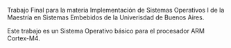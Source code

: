 Trabajo Final para la materia Implementación de Sistemas Operativos I de la Maestría en Sistemas Embebidos de la Univerisdad de Buenos Aires.

Este trabajo es un Sistema Operativo básico para el procesador ARM Cortex-M4.